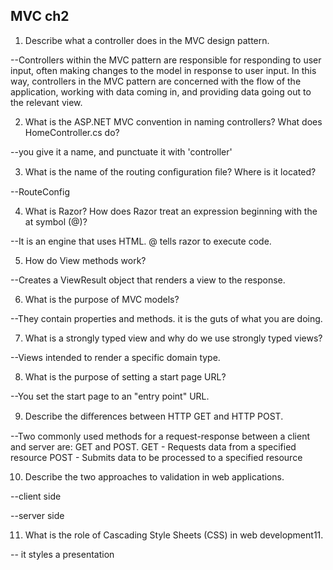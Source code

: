 ﻿MVC ch2
--

1. Describe what a controller does in the MVC design pattern.

--Controllers within the MVC pattern are responsible for responding to user input, often making changes to the model in response to user input. In this way, controllers in the MVC pattern are concerned with the flow of the application, working with data coming in, and providing data going out to the relevant view.

2. What is the ASP.NET MVC convention in naming controllers? What does HomeController.cs do?

--you give it a name, and punctuate it with 'controller'

3. What is the name of the routing conﬁguration ﬁle? Where is it located?

--RouteConfig

4. What is Razor? How does Razor treat an expression beginning with the at symbol (@)?

--It is an engine that uses HTML. @ tells razor to execute code.

5. How do View methods work?

--Creates a ViewResult object that renders a view to the response.


6. What is the purpose of MVC models?

--They contain properties and methods. it is the guts of what you are doing.

7. What is a strongly typed view and why do we use strongly typed views?

--Views intended to render a specific domain type.

8. What is the purpose of setting a start page URL?

--You set the start page to an "entry point" URL.

9. Describe the diﬀerences between HTTP GET and HTTP POST.

--Two commonly used methods for a request-response between a client and server are: GET and POST.
GET - Requests data from a specified resource
POST - Submits data to be processed to a specified resource

10. Describe the two approaches to validation in web applications.

--client side

--server side

11. What is the role of Cascading Style Sheets (CSS) in web development11. 

-- it styles a presentation

